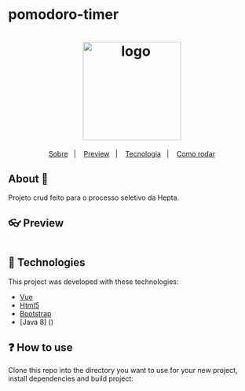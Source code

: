 # pomodoro-timer

<h1 align="center">
  <img alt="logo" src="" width="200"/>
  <br>
</h1>

<p align="center">
  <a href="#thinking-about">Sobre</a>&nbsp;&nbsp;&nbsp;|&nbsp;&nbsp;&nbsp;
  <a href="#user-content--preview">Preview</a>&nbsp;&nbsp;&nbsp;|&nbsp;&nbsp;&nbsp;
  <a href="#rocket-technologies">Tecnologia</a>&nbsp;&nbsp;&nbsp;|&nbsp;&nbsp;&nbsp;
  <a href="#information-source-how-to-use">Como rodar</a>
</p>

## About :thinking:

<div>
Projeto crud feito para o processo seletivo da Hepta.
</div>


## :eyeglasses: Preview
![]()

## :hammer:	Technologies
This project was developed with these technologies:
- [Vue](https://vuejs.org/)
- [Html5]()
- [Bootstrap](https://getbootstrap.com/)
- [Java 8] ()

## :question: How to use
Clone this repo into the directory you want to use for your new project, install dependencies and build project:
